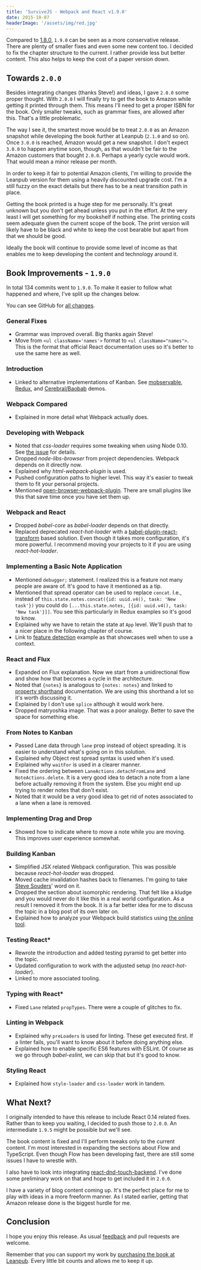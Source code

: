 ```yaml
---
title: 'SurviveJS - Webpack and React v1.9.0'
date: 2015-10-07
headerImage: '/assets/img/red.jpg'
---
```


Compared to [1.8.0](../survivejs-18), `1.9.0` can be seen as a more conservative release. There are plenty of smaller fixes and even some new content too. I decided to fix the chapter structure to the current. I rather provide less but better content. This also helps to keep the cost of a paper version down.

## Towards `2.0.0`

Besides integrating changes (thanks Steve!) and ideas, I gave `2.0.0` some proper thought. With `2.0.0` I will finally try to get the book to Amazon while getting it printed through them. This means I'll need to get a proper ISBN for the book. Only smaller tweaks, such as grammar fixes, are allowed after this. That's a little problematic.

The way I see it, the smartest move would be to treat `2.0.0` as an Amazon snapshot while developing the book further at Leanpub (`2.1.0` and so on). Once `3.0.0` is reached, Amazon would get a new snapshot. I don't expect `3.0.0` to happen anytime soon, though, as that wouldn't be fair to the Amazon customers that bought `2.0.0`. Perhaps a yearly cycle would work. That would mean a minor release per month.

In order to keep it fair to potential Amazon clients, I'm willing to provide the Leanpub version for them using a heavily discounted upgrade cost. I'm a still fuzzy on the exact details but there has to be a neat transition path in place.

Getting the book printed is a huge step for me personally. It's great unknown but you don't get ahead unless you put in the effort. At the very least I will get something for my bookshelf if nothing else. The printing costs seem adequate given the current scope of the book. The print version will likely have to be black and white to keep the cost bearable but apart from that we should be good.

Ideally the book will continue to provide some level of income as that enables me to keep developing the content and technology around it.

## Book Improvements - `1.9.0`

In total 134 commits went to `1.9.0`. To make it easier to follow what happened and where, I've split up the changes below.

You can see GitHub for [all changes](https://github.com/survivejs/webpack_react/compare/v1.8.0...v1.9.0).

### General Fixes

* Grammar was improved overall. Big thanks again Steve!
* Move from `<ul className='names'>` format to `<ul className="names">`. This is the format that official React documentation uses so it's better to use the same here as well.

### Introduction

* Linked to alternative implementations of Kanban. See [mobservable](https://github.com/survivejs/mobservable-demo), [Redux](https://github.com/survivejs/redux-demo), and [Cerebral/Baobab](https://github.com/survivejs/cerebral-demo) demos.

### Webpack Compared

* Explained in more detail what Webpack actually does.

### Developing with Webpack

* Noted that *css-loader* requires some tweaking when using Node 0.10. See [the issue](https://github.com/webpack/css-loader/issues/144) for details.
* Dropped *node-libs-browser* from project dependencies. Webpack depends on it directly now.
* Explained why *html-webpack-plugin* is used.
* Pushed configuration paths to higher level. This way it's easier to tweak them to fit your personal projects.
* Mentioned [open-browser-webpack-plugin](https://www.npmjs.com/package/open-browser-webpack-plugin). There are small plugins like this that save time once you have set them up.

### Webpack and React

* Dropped *babel-core* as *babel-loader* depends on that directly.
* Replaced deprecated *react-hot-loader* with a [babel-plugin-react-transform](babel-plugin-react-transform) based solution. Even though it takes more configuration, it's more powerful. I recommend moving your projects to it if you are using *react-hot-loader*.

### Implementing a Basic Note Application

* Mentioned `debugger;` statement. I realized this is a feature not many people are aware of. It's good to have it mentioned as a tip.
* Mentioned that spread operator can be used to replace `concat`. I.e., instead of `this.state.notes.concat({id: uuid.v4(), task: 'New task'})` you could do `[...this.state.notes, [{id: uuid.v4(), task: 'New task'}]]`. You see this particularly in Redux examples so it's good to know.
* Explained why we have to retain the state at `App` level. We'll push that to a nicer place in the following chapter of course.
* Link to [feature detection](https://github.com/casesandberg/react-context/) example as that showcases well when to use a context.

### React and Flux

* Expanded on Flux explanation. Now we start from a unidirectional flow and show how that becomes a cycle in the architecture.
* Noted that `{notes}` is analogous to `{notes: notes}` and linked to [property shorthand](https://developer.mozilla.org/en-US/docs/Web/JavaScript/Reference/Operators/Object_initializer) documentation. We are using this shorthand a lot so it's worth discussing it.
* Explained by I don't use `splice` although it would work here.
* Dropped matryoshka image. That was a poor analogy. Better to save the space for something else.

### From Notes to Kanban

* Passed Lane data through `lane` prop instead of object spreading. It is easier to understand what's going on in this solution.
* Explained why Object rest spread syntax is used when it's used.
* Explained why `waitFor` is used in a clearer manner.
* Fixed the ordering between `LaneActions.detachFromLane` and `NoteActions.delete`. It is a very good idea to detach a note from a lane before actually removing it from the system. Else you might end up trying to render notes that don't exist.
* Noted that it would be a very good idea to get rid of notes associated to a lane when a lane is removed.

### Implementing Drag and Drop

* Showed how to indicate where to move a note while you are moving. This improves user experience somewhat.

### Building Kanban

* Simplified JSX related Webpack configuration. This was possible because *react-hot-loader* was dropped.
* Moved cache invalidation hashes back to filenames. I'm going to take [Steve Souders](http://www.stevesouders.com/blog/2008/08/23/revving-filenames-dont-use-querystring/)' word on it.
* Dropped the section about isomorphic rendering. That felt like a kludge and you would never do it like this in a real world configuration. As a result I removed it from the book. It is a far better idea for me to discuss the topic in a blog post of its own later on.
* Explained how to analyze your Webpack build statistics using [the online tool](http://webpack.github.io/analyse/).

### Testing React*

* Rewrote the introduction and added testing pyramid to get better into the topic.
* Updated configuration to work with the adjusted setup (no *react-hot-loader*).
* Linked to more associated tooling.

### Typing with React*

* Fixed `Lane` related `propTypes`. There were a couple of glitches to fix.

### Linting in Webpack

* Explained why `preLoaders` is used for linting. These get executed first. If a linter fails, you'll want to know about it before doing anything else.
* Explained how to enable specific ES6 features with ESLint. Of course as we go through *babel-eslint*, we can skip that but it's good to know.

### Styling React

* Explained how `style-loader` and `css-loader` work in tandem.

## What Next?

I originally intended to have this release to include React 0.14 related fixes. Rather than to keep you waiting, I decided to push those to `2.0.0`. An intermediate `1.9.5` might be possible but we'll see.

The book content is fixed and I'll perform tweaks only to the current content. I'm most interested in expanding the sections about Flow and TypeScript. Even though Flow has been developing fast, there are still some issues I have to wrestle with.

I also have to look into integrating [react-dnd-touch-backend](https://github.com/yahoo/react-dnd-touch-backend). I've done some preliminary work on that and hope to get included it in `2.0.0`.

I have a variety of blog content coming up. It's the perfect place for me to play with ideas in a more freeform manner. As I stated earlier, getting that Amazon release done is the biggest hurdle for me.

## Conclusion

I hope you enjoy this release. As usual [feedback](https://github.com/survivejs/webpack_react/issues) and pull requests are welcome.

Remember that you can support my work by [purchasing the book at Leanpub](https://leanpub.com/survivejs_webpack_react). Every little bit counts and allows me to keep it up.
